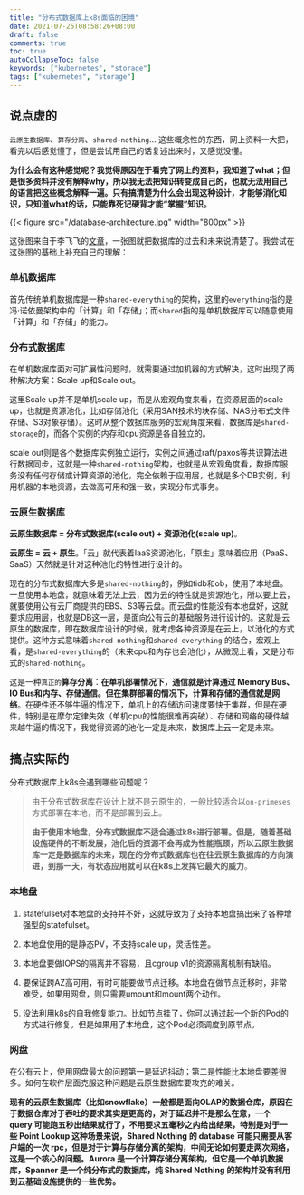 ```yaml
---
title: "分布式数据库上k8s面临的困境"
date: 2021-07-25T08:58:26+08:00
draft: false
comments: true
toc: true
autoCollapseToc: false
keywords: ["kubernetes", "storage"]
tags: ["kubernetes", "storage"]
---
```


## 说点虚的

`云原生数据库`、`算存分离`、`shared-nothing`... 这些概念性的东西，网上资料一大把，看完以后感觉懂了，但是尝试用自己的话复述出来时，又感觉没懂。

**为什么会有这种感觉呢？我觉得原因在于看完了网上的资料，我知道了what；但是很多资料并没有解释why，所以我无法把知识转变成自己的，也就无法用自己的语言把这些概念解释一遍。只有搞清楚为什么会出现这种设计，才能够消化知识，只知道what的话，只能靠死记硬背才能“掌握”知识。**

{{< figure src="/database-architecture.jpg" width="800px" >}}

这张图来自于李飞飞的[文章](https://mp.weixin.qq.com/s/rOL1drNzhWW1HBkgTz2wHQ)，一张图就把数据库的过去和未来说清楚了。我尝试在这张图的基础上补充自己的理解：

### 单机数据库

首先传统单机数据库是一种`shared-everything`的架构，这里的`everything`指的是冯·诺依曼架构中的「计算」和「存储」；而`shared`指的是单机数据库可以随意使用「计算」和「存储」的能力。

### 分布式数据库

在单机数据库面对可扩展性问题时，就需要通过加机器的方式解决，这时出现了两种解决方案：Scale up和Scale out。

这里Scale up并不是单机scale up，而是从宏观角度来看，在资源层面的scale up，也就是资源池化，比如存储池化（采用SAN技术的块存储、NAS分布式文件存储、S3对象存储）。这时从整个数据库服务的宏观角度来看，数据库是`shared-storage`的，而各个实例的内存和cpu资源是各自独立的。

scale out则是各个数据库实例独立运行，实例之间通过raft/paxos等共识算法进行数据同步，这就是一种`shared-nothing`架构，也就是从宏观角度看，数据库服务没有任何存储或计算资源的池化，完全依赖于应用层，也就是多个DB实例，利用机器的本地资源，去做高可用和强一致，实现分布式事务。

### 云原生数据库

**云原生数据库 = 分布式数据库(scale out) + 资源池化(scale up)**。

**云原生 = 云 + 原生**。「云」就代表着IaaS资源池化，「原生」意味着应用（PaaS、SaaS）天然就是针对这种池化的特性进行设计的。

现在的分布式数据库大多是`shared-nothing`的，例如tidb和ob，使用了本地盘。一旦使用本地盘，就意味着无法上云，因为云的特性就是资源池化，所以要上云，就要使用公有云厂商提供的EBS、S3等云盘。而云盘的性能没有本地盘好，这就要求应用层，也就是DB这一层，是面向公有云的基础服务进行设计的。这就是云原生的数据库，即在数据库设计的时候，就考虑各种资源是在云上，以池化的方式提供。这种方式意味着`shared-nothing`和`shared-everything`
的结合，宏观上看，是`shared-everything`的（未来cpu和内存也会池化），从微观上看，又是分布式的`shared-nothing`。

这是一种`真正的`**算存分离**：**在单机部署情况下，通信就是计算通过 Memory Bus、IO Bus和内存、存储通信。但在集群部署的情况下，计算和存储的通信就是网络**。在硬件还不够牛逼的情况下，单机上的存储访问速度要快于集群，但是在硬件，特别是在摩尔定律失效（单机cpu的性能很难再突破）、存储和网络的硬件越来越牛逼的情况下，我觉得资源的池化一定是未来，数据库上云一定是未来。

## 搞点实际的

分布式数据库上k8s会遇到哪些问题呢？

> 由于分布式数据库在设计上就不是云原生的，一般比较适合以`on-primeses`方式部署在本地，而不是部署到云上。
>
> **由于使用本地盘，分布式数据库不适合通过k8s进行部署。但是，随着基础设施硬件的不断发展，池化后的资源不会再成为性能瓶颈，所以云原生数据库一定是数据库的未来，现在的分布式数据库也在往云原生数据库的方向演进，到那一天，有状态应用就可以在k8s上发挥它最大的威力**。

### 本地盘

1. statefulset对本地盘的支持并不好，这就导致为了支持本地盘搞出来了各种增强型的statefulset。

2. 本地盘使用的是静态PV，不支持scale up，灵活性差。

3. 本地盘要做IOPS的隔离并不容易，且cgroup v1的资源隔离机制有缺陷。

4. 要保证跨AZ高可用，有时可能要做节点迁移。本地盘在做节点迁移时，非常难受，如果用网盘，则只需要umount和mount两个动作。

5. 没法利用k8s的自我修复能力。比如节点挂了，你可以通过起一个新的Pod的方式进行修复。但是如果用了本地盘，这个Pod必须调度到原节点。

### 网盘

在公有云上，使用网盘最大的问题第一是延迟抖动；第二是性能比本地盘要差很多。如何在软件层面克服这种问题是云原生数据库要攻克的难关。

**现有的云原生数据库（比如snowflake）一般都是面向OLAP的数据仓库，原因在于数据仓库对于吞吐的要求其实是更高的，对于延迟并不是那么在意，一个 query 可能跑五秒出结果就行了，不用要求五毫秒之内给出结果，特别是对于一些 Point Lookup 这种场景来说，Shared Nothing 的 database 可能只需要从客户端的一次 rpc，但是对于计算与存储分离的架构，中间无论如何要走两次网络，这是一个核心的问题。Aurora 是一个计算存储分离架构，但它是一个单机数据库，Spanner 是一个纯分布式的数据库，纯 Shared Nothing 的架构并没有利用到云基础设施提供的一些优势。**
